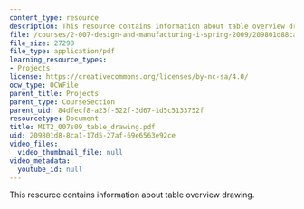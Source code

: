 ```yaml
---
content_type: resource
description: This resource contains information about table overview drawing.
file: /courses/2-007-design-and-manufacturing-i-spring-2009/209801d88ca117d527af69e6563e92ce_MIT2_007s09_table_drawing.pdf
file_size: 27298
file_type: application/pdf
learning_resource_types:
- Projects
license: https://creativecommons.org/licenses/by-nc-sa/4.0/
ocw_type: OCWFile
parent_title: Projects
parent_type: CourseSection
parent_uid: 84dfecf8-a23f-522f-3d67-1d5c5133752f
resourcetype: Document
title: MIT2_007s09_table_drawing.pdf
uid: 209801d8-8ca1-17d5-27af-69e6563e92ce
video_files:
  video_thumbnail_file: null
video_metadata:
  youtube_id: null
---
```

This resource contains information about table overview drawing.